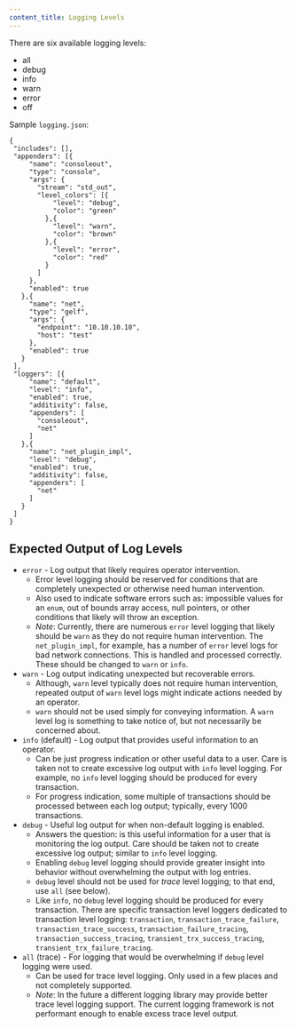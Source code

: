 ```yaml
---
content_title: Logging Levels
---
```


There are six available logging levels:
- all
- debug
- info
- warn
- error
- off  

Sample `logging.json`:

```
{
 "includes": [],
 "appenders": [{
     "name": "consoleout", 
     "type": "console",
     "args": {
       "stream": "std_out",
       "level_colors": [{
           "level": "debug",
           "color": "green"
         },{
           "level": "warn",
           "color": "brown"
         },{
           "level": "error",
           "color": "red"
         }
       ]
     },
     "enabled": true
   },{
     "name": "net",
     "type": "gelf",
     "args": {
       "endpoint": "10.10.10.10",
       "host": "test"
     },
     "enabled": true
   }
 ],
 "loggers": [{
     "name": "default",
     "level": "info",
     "enabled": true,
     "additivity": false,
     "appenders": [
       "consoleout",
       "net"
     ]
   },{
     "name": "net_plugin_impl",
     "level": "debug",
     "enabled": true,
     "additivity": false,
     "appenders": [
       "net"
     ]
   }
 ]
}
```

## Expected Output of Log Levels

* `error` - Log output that likely requires operator intervention.
  - Error level logging should be reserved for conditions that are completely unexpected or otherwise need human intervention.
  - Also used to indicate software errors such as: impossible values for an `enum`, out of bounds array access, null pointers, or other conditions that likely will throw an exception.
  - *Note*: Currently, there are numerous `error` level logging that likely should be `warn` as they do not require human intervention. The `net_plugin_impl`, for example, has a number of `error` level logs for bad network connections. This is handled and processed correctly. These should be changed to `warn` or `info`.
* `warn` - Log output indicating unexpected but recoverable errors.
  - Although, `warn` level typically does not require human intervention, repeated output of `warn` level logs might indicate actions needed by an operator.
  - `warn` should not be used simply for conveying information. A `warn` level log is something to take notice of, but not necessarily be concerned about.
* `info` (default) - Log output that provides useful information to an operator.
  - Can be just progress indication or other useful data to a user. Care is taken not to create excessive log output with `info` level logging. For example, no `info` level logging should be produced for every transaction.
  - For progress indication, some multiple of transactions should be processed between each log output; typically, every 1000 transactions.
* `debug` - Useful log output for when non-default logging is enabled.
  - Answers the question: is this useful information for a user that is monitoring the log output. Care should be taken not to create excessive log output; similar to `info` level logging.
  - Enabling `debug` level logging should provide greater insight into behavior without overwhelming the output with log entries.
  - `debug` level should not be used for *trace* level logging; to that end, use `all` (see below).
  - Like `info`, no `debug` level logging should be produced for every transaction. There are specific transaction level loggers dedicated to transaction level logging: `transaction`, `transaction_trace_failure`, `transaction_trace_success`, `transaction_failure_tracing`, `transaction_success_tracing`, `transient_trx_success_tracing`, `transient_trx_failure_tracing`.
* `all` (trace) - For logging that would be overwhelming if `debug` level logging were used.
  - Can be used for trace level logging. Only used in a few places and not completely supported.
  - *Note*: In the future a different logging library may provide better trace level logging support. The current logging framework is not performant enough to enable excess trace level output.
